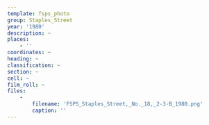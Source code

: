 ```yaml
---
template: fsps_photo
group: Staples_Street
year: '1980'
description: ~
places:
    - ''
coordinates: ~
heading: ~
classification: ~
section: ~
cell: ~
film_roll: ~
files:
    -
        filename: 'FSPS_Staples_Street,_No._18,_2-3-B_1980.png'
        caption: ''
---
```

